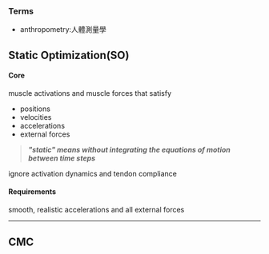 ### Terms
- anthropometry:人體測量學

## Static Optimization(SO)
#### Core
muscle activations and muscle forces that satisfy 
- positions
- velocities
- accelerations
- external forces

>***"static" means without integrating the equations of motion between time steps***

ignore activation dynamics and tendon compliance

#### Requirements
smooth, realistic accelerations and all external forces

---
## CMC